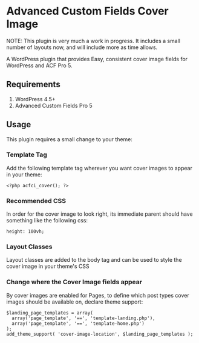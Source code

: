 # Advanced Custom Fields Cover Image
NOTE: This plugin is very much a work in progress. It includes a small number of layouts now, and will include more as time allows.

A WordPress plugin that provides Easy, consistent cover image fields for WordPress and ACF Pro 5.

## Requirements
1. WordPress 4.5+
2. Advanced Custom Fields Pro 5

## Usage
This plugin requires a small change to your theme:
### Template Tag
Add the following template tag wherever you want cover images to appear in your theme:
````
<?php acfci_cover(); ?>
````

### Recommended CSS
In order for the cover image to look right, its immediate parent should have something like the following css:
````
height: 100vh;
````

### Layout Classes
Layout classes are added to the body tag and can be used to style the cover image in your theme's CSS

### Change where the Cover Image fields appear
By cover images are enabled for Pages, to define which post types cover images should be available on, declare theme support:

````
$landing_page_templates = array(
  array('page_template', '==', 'template-landing.php'), 
  array('page_template', '==', 'template-home.php')
);
add_theme_support( 'cover-image-location', $landing_page_templates );
````
